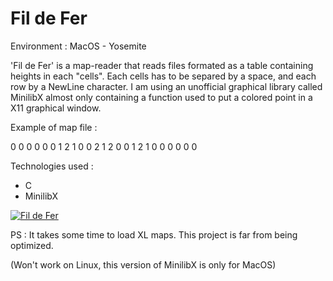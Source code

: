 # Fil de Fer
Environment : MacOS - Yosemite

'Fil de Fer' is a map-reader that reads files formated as a table containing heights in each "cells". Each cells has to be separed by a space, and each row by a NewLine character. I am using an unofficial graphical library called MinilibX almost only containing a function used to put a colored point in a X11 graphical window.

Example of map file :

0 0 0 0 0 
0 1 2 1 0 
0 2 1 2 0 
0 1 2 1 0 
0 0 0 0 0 

Technologies used :
- C
- MinilibX

[![Fil de Fer](http://img.youtube.com/vi/JXUtPSdU8tw/0.jpg)](https://youtu.be/JXUtPSdU8tw "Fil de Fer")

PS : It takes some time to load XL maps. This project is far from being optimized.

(Won't work on Linux, this version of MinilibX is only for MacOS)
